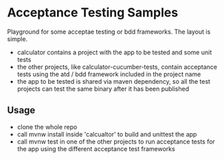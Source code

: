 # Acceptance Testing Samples
Playground for some acceptae testing or bdd frameworks.
The layout is simple.
- calculator contains a project with the app to be tested and some unit tests
- the other projects, like calculator-cucumber-tests, contain acceptance tests using the atd / bdd framework included in the project name
- the app to be tested is shared via maven dependency, so all the test projects can test the same binary after it has been published

## Usage
- clone the whole repo
- call mvnw install inside 'calcualtor' to build and unittest the app
- call mvnw test in one of the other projects to run acceptance tests for the app using the different acceptance test frameworks
